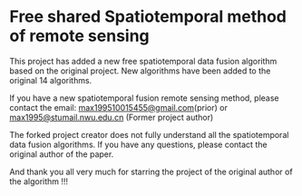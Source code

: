 # Free shared Spatiotemporal method of remote sensing

This project has added a new free spatiotemporal data fusion algorithm based on the original project. New algorithms have been added to the original 14 algorithms.

If you have a new spatiotemporal fusion remote sensing method, please contact the email: max199510015455@gmail.com(prior) or max1995@stumail.nwu.edu.cn (Former project author)

The forked project creator does not fully understand all the spatiotemporal data fusion algorithms. If you have any questions, please contact the original author of the paper.

And thank you all very much for starring the project of the original author of the algorithm !!!
